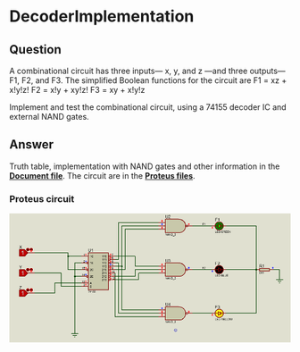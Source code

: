 # DecoderImplementation

## Question
 A combinational circuit has three inputs— x, y, and z —and three outputs— F1, F2, and
F3. The simplified Boolean functions for the circuit are
F1 = xz + x!y!z!
F2 = x!y + xy!z!
F3 = xy + x!y!z

Implement and test the combinational circuit, using a 74155 decoder IC and external
NAND gates.

## Answer
Truth table, implementation with NAND gates and other information in the **[Document file](Document.pdf)**.
The circuit are in the **[Proteus files](DecoderImplementation.pdsprj)**.

### Proteus circuit
![alt text](circuit.png "DecoderImplementation circuit")
